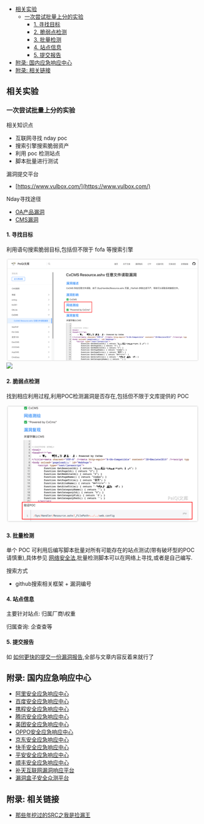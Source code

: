 - [相关实验](#相关实验)
  - [一次尝试批量上分的实验](#一次尝试批量上分的实验)
    - [1. 寻找目标](#1-寻找目标)
    - [2. 脆弱点检测](#2-脆弱点检测)
    - [3. 批量检测](#3-批量检测)
    - [4. 站点信息](#4-站点信息)
    - [5. 提交报告](#5-提交报告)
- [附录: 国内应急响应中心](#附录-国内应急响应中心)
- [附录: 相关链接](#附录-相关链接)

## 相关实验

### 一次尝试批量上分的实验

相关知识点
- 互联网寻找 nday poc
- 搜索引擎搜索脆弱资产
- 利用 poc 检测站点
- 脚本批量进行测试

漏洞提交平台
- [https://www.vulbox.com/](https://www.vulbox.com/)

Nday寻找途径
- [OA产品漏洞](http://wiki.peiqi.tech/wiki/oa/)
- [CMS漏洞](http://wiki.peiqi.tech/wiki/cms/)

#### 1. 寻找目标

利用语句搜索脆弱目标,包括但不限于 fofa 等搜索引擎

![](../../@attachment/images/Security/Web安全/BugBounty_1660992777338.png) 
![](bug)

#### 2. 脆弱点检测

找到相应利用过程,利用POC检测漏洞是否存在,包括但不限于文库提供的 POC

![](../../@attachment/images/Security/Web安全/BugBounty_1660992802057.png)

#### 3. 批量检测

单个 POC 可利用后编写脚本批量对所有可能存在的站点测试(带有破坏型的POC请慎重),具体参见 [网络安全法](http://www.gov.cn/xinwen/2016-11/07/content_5129723.htm),批量检测脚本可以在网络上寻找,或者是自己编写.

搜索方式
- github搜索相关框架 + 漏洞编号

#### 4. 站点信息

主要针对站点: 归属厂商\权重

归属查询: 企查查等

#### 5. 提交报告

如 [如何更快的提交一份漏洞报告](https://xz.aliyun.com/t/6662),全部与文章内容反着来就行了

## 附录: 国内应急响应中心

- [阿里安全应急响应中心](https://security.alibaba.com/)
- [百度安全应急响应中心](https://bsrc.baidu.com/)
- [携程安全应急响应中心](https://sec.ctrip.com/)
- [腾讯安全应急响应中心](https://security.tencent.com/)
- [美团安全应急响应中心](https://security.meituan.com/)
- [OPPO安全应急响应中心](https://security.oppo.com/)
- [京东安全应急响应中心](https://security.jd.com/)
- [快手安全应急响应中心](https://security.kuaishou.com/)
- [平安安全应急响应中心](https://isrc.pingan.com/)
- [顺丰安全应急响应中心](http://sfsrc.sf-express.com/)
- [补天互联网漏洞响应平台](https://www.butian.net/)
- [漏洞盒子安全众测平台](https://www.vulbox.com/)

## 附录: 相关链接

- [那些年挖过的SRC之我是捡漏王](https://www.freebuf.com/vuls/198327.html)